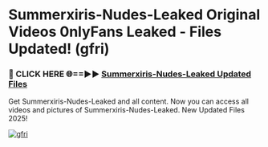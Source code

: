# Summerxiris-Nudes-Leaked Original Videos 0nlyFans Leaked - Files Updated! (gfri)

<h3>🔴 CLICK HERE 🌐==►► <a href="https://tinyurl.com/4mcuefdz" rel="nofollow">Summerxiris-Nudes-Leaked Updated Files</a></h3>

Get Summerxiris-Nudes-Leaked and all content. Now you can access all videos and pictures of Summerxiris-Nudes-Leaked. New Updated Files 2025!

[![gfri](https://i.imgur.com/StAQSOY.gif)](https://tinyurl.com/4mcuefdz)

